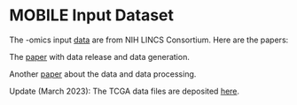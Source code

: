 # MOBILE Input Dataset

The -omics input [data](https://www.synapse.org/#!Synapse:syn21577710) are from NIH LINCS Consortium. Here are the papers:

 The [paper](https://www.biorxiv.org/content/10.1101/2021.08.06.455429v1) with data release and data generation.
 
 Another [paper](https://rdcu.be/cP6tK) about the data and data processing.
 
 Update (March 2023):
 The TCGA data files are deposited [here]().
